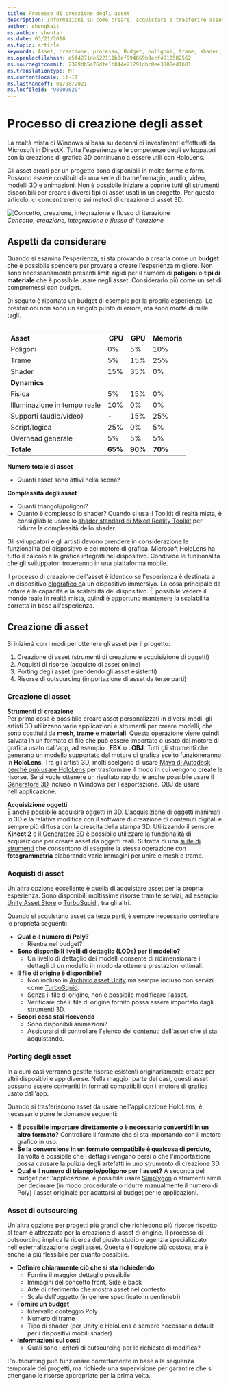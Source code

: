 ```yaml
---
title: Processo di creazione degli asset
description: Informazioni su come creare, acquistare e trasferire asset per esperienze di realtà miste.
author: shengkait
ms.author: shentan
ms.date: 03/21/2018
ms.topic: article
keywords: Asset, creazione, processo, Budget, poligoni, trame, shader, prestazioni, cuffie per realtà mista, cuffie per la realtà mista di Windows, auricolare realtà virtuale, HoloLens, MRTK, Toolkit realtà mista, asset
ms.openlocfilehash: a5f4271de522111b0ef994869b9ecf4910582562
ms.sourcegitcommit: 2329db5a76dfe1b844e21291dbc8ee3888ed1b81
ms.translationtype: MT
ms.contentlocale: it-IT
ms.lasthandoff: 01/08/2021
ms.locfileid: "98009620"
---
```

# <a name="asset-creation-process"></a>Processo di creazione degli asset

La realtà mista di Windows si basa su decenni di investimenti effettuati da Microsoft in DirectX. Tutta l'esperienza e le competenze degli sviluppatori con la creazione di grafica 3D continuano a essere utili con HoloLens.

Gli asset creati per un progetto sono disponibili in molte forme e form. Possono essere costituiti da una serie di trame/immagini, audio, video, modelli 3D e animazioni. Non è possibile iniziare a coprire tutti gli strumenti disponibili per creare i diversi tipi di asset usati in un progetto. Per questo articolo, ci concentreremo sui metodi di creazione di asset 3D.

![Concetto, creazione, integrazione e flusso di iterazione](images/concept-creation-integration-iteration-flow-640px.jpg)<br>
*Concetto, creazione, integrazione e flusso di iterazione*

## <a name="things-to-consider"></a>Aspetti da considerare

Quando si esamina l'esperienza, si sta provando a crearla come un **budget** che è possibile spendere per provare a creare l'esperienza migliore. Non sono necessariamente presenti limiti rigidi per il numero di **poligoni** o **tipi di materiale** che è possibile usare negli asset. Considerarlo più come un set di compromessi con budget.

Di seguito è riportato un budget di esempio per la propria esperienza. Le prestazioni non sono un singolo punto di errore, ma sono morte di mille tagli.
<br>

<table style="float:right; margin-left: 10px;">
<tr>
<th style="text-align:left;"><b>Asset</b></th><th style="text-align:right;"> CPU</th><th> GPU</th><th> Memoria</th>
</tr><tr>
<td> Poligoni</td><td> 0%</td><td> 5%</td><td> 10%</td>
</tr><tr>
<td> Trame</td><td> 5%</td><td> 15%</td><td>25%</td>
</tr><tr>
<td> Shader</td><td> 15%</td><td> 35%</td><td> 0%</td>
</tr><tr>
<td> <b>Dynamics</b></td><td></td><td></td><td></td>
</tr><tr>
<td> Fisica</td><td> 5%</td><td> 15%</td><td> 0%</td>
</tr><tr>
<td> Illuminazione in tempo reale</td><td> 10%</td><td> 0%</td><td> 0%</td>
</tr><tr>
<td> Supporti (audio/video)</td><td> -</td><td> 15%</td><td> 25%</td>
</tr><tr>
<td> Script/logica</td><td> 25%</td><td> 0%</td><td> 5%</td>
</tr><tr>
<td> Overhead generale</td><td> 5%</td><td> 5%</td><td> 5%</td>
</tr><tr>
<td> <b>Totale</b></td><td> <b>65%</b></td><td> <b>90%</b></td><td> <b>70%</b></td>
</tr>
</table>

**Numero totale di asset**
* Quanti asset sono attivi nella scena?

**Complessità degli asset**
* Quanti triangoli/poligoni?
* Quanto è complesso lo shader? Quando si usa il Toolkit di realtà mista, è consigliabile usare lo [shader standard di Mixed Reality Toolkit](https://github.com/microsoft/MixedRealityToolkit-Unity/blob/mrtk_release/Documentation/README_MRTKStandardShader.md) per ridurre la complessità dello shader.

Gli sviluppatori e gli artisti devono prendere in considerazione le funzionalità del dispositivo e del motore di grafica. Microsoft HoloLens ha tutto il calcolo e la grafica integrati nel dispositivo. Condivide le funzionalità che gli sviluppatori troveranno in una piattaforma mobile.

Il processo di creazione dell'asset è identico se l'esperienza è destinata a un dispositivo [olografico o](../discover/mixed-reality.md#the-mixed-reality-spectrum)a un dispositivo immersivo. La cosa principale da notare è la capacità e la scalabilità del dispositivo. È possibile vedere il mondo reale in realtà mista, quindi è opportuno mantenere la scalabilità corretta in base all'esperienza.

## <a name="authoring-assets"></a>Creazione di asset

Si inizierà con i modi per ottenere gli asset per il progetto:
1. Creazione di asset (strumenti di creazione e acquisizione di oggetti)
2. Acquisti di risorse (acquisto di asset online)
3. Porting degli asset (prendendo gli asset esistenti)
4. Risorse di outsourcing (importazione di asset da terze parti)

### <a name="creating-assets"></a>Creazione di asset

**Strumenti di creazione**<br>
Per prima cosa è possibile creare asset personalizzati in diversi modi. gli artisti 3D utilizzano varie applicazioni e strumenti per creare modelli, che sono costituiti da **mesh**, **trame** e **materiali**. Questa operazione viene quindi salvata in un formato di file che può essere importato o usato dal motore di grafica usato dall'app, ad esempio **. FBX** o **. OBJ**. Tutti gli strumenti che generano un modello supportato dal motore di grafica scelto funzioneranno in **HoloLens**. Tra gli artisti 3D, molti scelgono di usare [Maya di Autodesk perché può usare HoloLens](https://www.youtube.com/watch?v=q0K3n0Gf8mA) per trasformare il modo in cui vengono create le risorse. Se si vuole ottenere un risultato rapido, è anche possibile usare il [Generatore 3D](https://developer.microsoft.com/windows/hardware/3d-print/3d-builder-resources) incluso in Windows per l'esportazione. OBJ da usare nell'applicazione.

**Acquisizione oggetti**<br>
È anche possibile acquisire oggetti in 3D. L'acquisizione di oggetti inanimati in 3D e la relativa modifica con il software di creazione di contenuti digitali è sempre più diffusa con la crescita della stampa 3D. Utilizzando il sensore **Kinect 2** e il [Generatore 3D](https://developer.microsoft.com/windows/hardware/3d-print/3d-builder-resources) è possibile utilizzare la funzionalità di acquisizione per creare asset da oggetti reali. Si tratta di una [suite di strumenti](https://en.wikipedia.org/wiki/Comparison_of_photogrammetry_software) che consentono di eseguire la stessa operazione con **fotogrammetria** elaborando varie immagini per unire e mesh e trame.

### <a name="purchasing-assets"></a>Acquisti di asset

Un'altra opzione eccellente è quella di acquistare asset per la propria esperienza. Sono disponibili moltissime risorse tramite servizi, ad esempio [Unity Asset Store](https://www.assetstore.unity3d.com/) o [TurboSquid](https://www.turbosquid.com/) , tra gli altri.

Quando si acquistano asset da terze parti, è sempre necessario controllare le proprietà seguenti:
* **Qual è il numero di Poly?**
  * Rientra nel budget?
* **Sono disponibili livelli di dettaglio (LODs) per il modello?**
  * Un livello di dettaglio dei modelli consente di ridimensionare i dettagli di un modello in modo da ottenere prestazioni ottimali.
* **Il file di origine è disponibile?**
  * Non incluso in [Archivio asset Unity](https://www.assetstore.unity3d.com/) ma sempre incluso con servizi come [TurboSquid](https://www.turbosquid.com/).
  * Senza il file di origine, non è possibile modificare l'asset.
  * Verificare che il file di origine fornito possa essere importato dagli strumenti 3D.
* **Scopri cosa stai ricevendo**
  * Sono disponibili animazioni?
  * Assicurarsi di controllare l'elenco dei contenuti dell'asset che si sta acquistando.

### <a name="porting-assets"></a>Porting degli asset

In alcuni casi verranno gestite risorse esistenti originariamente create per altri dispositivi e app diverse. Nella maggior parte dei casi, questi asset possono essere convertiti in formati compatibili con il motore di grafica usato dall'app.

Quando si trasferiscono asset da usare nell'applicazione HoloLens, è necessario porre le domande seguenti:
* **È possibile importare direttamente o è necessario convertirli in un altro formato?** Controllare il formato che si sta importando con il motore grafico in uso.
* **Se la conversione in un formato compatibile è qualcosa di perduto,** Talvolta è possibile che i dettagli vengano persi o che l'importazione possa causare la pulizia degli artefatti in uno strumento di creazione 3D.
* **Qual è il numero di triangolo/poligono per l'asset?** A seconda del budget per l'applicazione, è possibile usare [Simplygon](https://www.simplygon.com/) o strumenti simili per decimare (in modo procedurale o ridurre manualmente il numero di Poly) l'asset originale per adattarsi al budget per le applicazioni.

### <a name="outsourcing-assets"></a>Asset di outsourcing

Un'altra opzione per progetti più grandi che richiedono più risorse rispetto al team è attrezzata per la creazione di asset di origine. Il processo di outsourcing implica la ricerca del giusto studio o agenzia specializzato nell'esternalizzazione degli asset. Questa è l'opzione più costosa, ma è anche la più flessibile per quanto possibile.
* **Definire chiaramente ciò che si sta richiedendo**
  * Fornire il maggior dettaglio possibile
  * Immagini del concetto front, Side e back
  * Arte di riferimento che mostra asset nel contesto
  * Scala dell'oggetto (in genere specificato in centimetri)
* **Fornire un budget**
  * Intervallo conteggio Poly
  * Numero di trame
  * Tipo di shader (per Unity e HoloLens è sempre necessario default per i dispositivi mobili shader)
* **Informazioni sui costi**
  * Quali sono i criteri di outsourcing per le richieste di modifica?

L'outsourcing può funzionare correttamente in base alla sequenza temporale dei progetti, ma richiede una supervisione per garantire che si ottengano le risorse appropriate per la prima volta.
